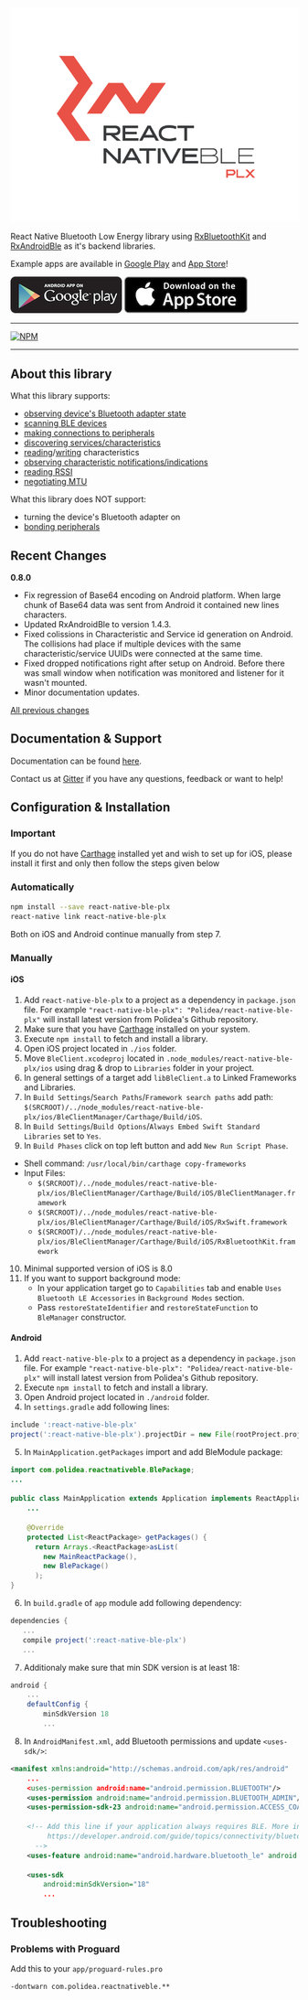 
<p align="center">
  <img alt="react-native-ble-plx" src="docs/logo.png" />
</p>

React Native Bluetooth Low Energy library using [RxBluetoothKit](https://github.com/Polidea/RxBluetoothKit) and [RxAndroidBle](https://github.com/Polidea/RxAndroidBle) as it's backend libraries.

Example apps are available in [Google Play](https://play.google.com/store/apps/details?id=com.polidea.sniffator) and [App Store](https://itunes.apple.com/us/app/sniffator/id1147266354?ls=1&mt=8)!

[![GooglePlay](docs/googleplay.png)](https://play.google.com/store/apps/details?id=com.polidea.sniffator) [![AppStore](docs/appstore.png)](https://itunes.apple.com/us/app/sniffator/id1147266354?ls=1&mt=8)

---

[![NPM](https://nodei.co/npm/react-native-ble-plx.png?downloads=true)](https://nodei.co/npm/react-native-ble-plx/)

---

## About this library

What this library supports:
* [observing device's Bluetooth adapter state](https://github.com/Polidea/react-native-ble-plx/wiki/Bluetooth-Adapter-State)
* [scanning BLE devices](https://github.com/Polidea/react-native-ble-plx/wiki/Bluetooth-Scanning)
* [making connections to peripherals](https://github.com/Polidea/react-native-ble-plx/wiki/Device-Connecting)
* [discovering services/characteristics](https://github.com/Polidea/react-native-ble-plx/wiki/Device-Service-Discovery)
* [reading](https://github.com/Polidea/react-native-ble-plx/wiki/Characteristic-Reading)/[writing](https://github.com/Polidea/react-native-ble-plx/wiki/Characteristic-Writing) characteristics
* [observing characteristic notifications/indications](https://github.com/Polidea/react-native-ble-plx/wiki/Characteristic-Notifying)
* [reading RSSI](https://github.com/Polidea/react-native-ble-plx/wiki/RSSI-Reading)
* [negotiating MTU](https://github.com/Polidea/react-native-ble-plx/wiki/MTU-Negotiation)

What this library does NOT support:
* turning the device's Bluetooth adapter on 
* [bonding peripherals](https://github.com/Polidea/react-native-ble-plx/wiki/Device-Bonding)

## Recent Changes

**0.8.0**
- Fix regression of Base64 encoding on Android platform. When large chunk of Base64 data was sent from Android it contained new lines characters.
- Updated RxAndroidBle to version 1.4.3.
- Fixed colissions in Characteristic and Service id generation on Android. The collisions had place if multiple devices with the same characteristic/service UUIDs were connected at the same time.
- Fixed dropped notifications right after setup on Android. Before there was small window when notification was monitored and listener for it wasn't mounted.
- Minor documentation updates.
  
[All previous changes](CHANGELOG.md)

## Documentation & Support

Documentation can be found [here](https://polidea.github.io/react-native-ble-plx/).


Contact us at [Gitter](https://gitter.im/RxBLELibraries/react-native-ble) if you have any questions, feedback or want to help!

## Configuration & Installation

### Important
If you do not have [Carthage](https://github.com/Carthage/Carthage) installed yet and 
wish to set up for iOS, please install it first and only then follow the steps given below

### Automatically

```bash
npm install --save react-native-ble-plx
react-native link react-native-ble-plx
```

Both on iOS and Android continue manually from step 7.

### Manually

#### iOS

1) Add `react-native-ble-plx` to a project as a dependency in `package.json` file.
  For example `"react-native-ble-plx": "Polidea/react-native-ble-plx"` will install
  latest version from Polidea's Github repository.
2) Make sure that you have [Carthage](https://github.com/Carthage/Carthage) installed on your system.
3) Execute `npm install` to fetch and install a library.
4) Open iOS project located in `./ios` folder.
5) Move `BleClient.xcodeproj` located in `.node_modules/react-native-ble-plx/ios`
  using drag & drop to `Libraries` folder in your project.
6) In general settings of a target add `libBleClient.a` to Linked Frameworks and Libraries.
7) In `Build Settings`/`Search Paths`/`Framework search paths` add path: `$(SRCROOT)/../node_modules/react-native-ble-plx/ios/BleClientManager/Carthage/Build/iOS`.  
8) In `Build Settings`/`Build Options`/`Always Embed Swift Standard Libraries` set to `Yes`.
9) In `Build Phases` click on top left button and add `New Run Script Phase`. 
  * Shell command: `/usr/local/bin/carthage copy-frameworks`
  * Input Files:
    * `$(SRCROOT)/../node_modules/react-native-ble-plx/ios/BleClientManager/Carthage/Build/iOS/BleClientManager.framework`
    * `$(SRCROOT)/../node_modules/react-native-ble-plx/ios/BleClientManager/Carthage/Build/iOS/RxSwift.framework`
    * `$(SRCROOT)/../node_modules/react-native-ble-plx/ios/BleClientManager/Carthage/Build/iOS/RxBluetoothKit.framework`
10) Minimal supported version of iOS is 8.0
11) If you want to support background mode:
    * In your application target go to `Capabilities` tab and enable `Uses Bluetooth LE Accessories` in 
      `Background Modes` section.
    * Pass `restoreStateIdentifier` and `restoreStateFunction` to `BleManager` constructor.

#### Android

1) Add `react-native-ble-plx` to a project as a dependency in `package.json` file.
  For example `"react-native-ble-plx": "Polidea/react-native-ble-plx"` will install
  latest version from Polidea's Github repository.
2) Execute `npm install` to fetch and install a library.
3) Open Android project located in `./android` folder.
4) In `settings.gradle` add following lines:
```groovy
include ':react-native-ble-plx'
project(':react-native-ble-plx').projectDir = new File(rootProject.projectDir, '../node_modules/react-native-ble-plx/android')
```
5) In `MainApplication.getPackages` import and add BleModule package:
```java
import com.polidea.reactnativeble.BlePackage;
...

public class MainApplication extends Application implements ReactApplication {
    ...

    @Override
    protected List<ReactPackage> getPackages() {
      return Arrays.<ReactPackage>asList(
        new MainReactPackage(),
        new BlePackage()
      );
}
```
6) In `build.gradle` of `app` module add following dependency:
```groovy
dependencies {
   ...
   compile project(':react-native-ble-plx')
   ...
```
7) Additionaly make sure that min SDK version is at least 18:
```groovy
android {
    ...
    defaultConfig {
        minSdkVersion 18
        ...
```


8) In `AndroidManifest.xml`, add Bluetooth permissions and update `<uses-sdk/>`:

```xml
<manifest xmlns:android="http://schemas.android.com/apk/res/android"
    ...
    <uses-permission android:name="android.permission.BLUETOOTH"/>
    <uses-permission android:name="android.permission.BLUETOOTH_ADMIN"/>
    <uses-permission-sdk-23 android:name="android.permission.ACCESS_COARSE_LOCATION"/>

    <!-- Add this line if your application always requires BLE. More info can be found on:
         https://developer.android.com/guide/topics/connectivity/bluetooth-le.html#permissions 
      -->
    <uses-feature android:name="android.hardware.bluetooth_le" android:required="true"/>

    <uses-sdk
        android:minSdkVersion="18"
        ...
```

## Troubleshooting

### Problems with Proguard

Add this to your `app/proguard-rules.pro`

```
-dontwarn com.polidea.reactnativeble.**
```
